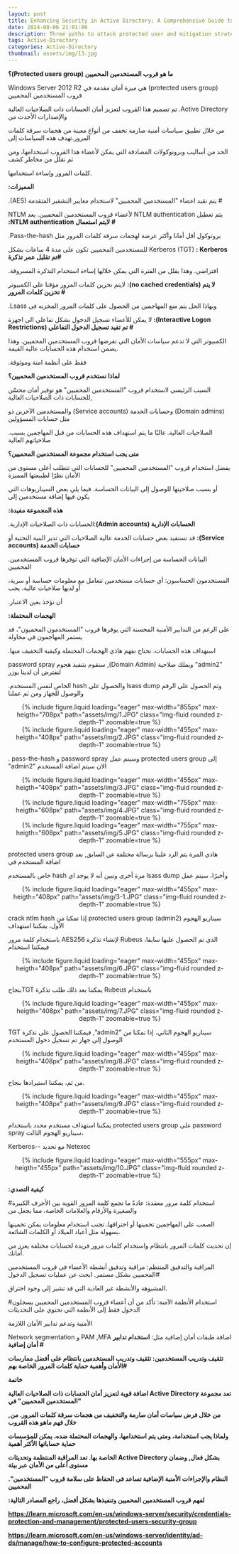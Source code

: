 ```yaml
---
layout: post
title: Enhancing Security in Active Directory; A Comprehensive Guide to Protected Users Group (Arabic)
date: 2024-08-06 21:01:00
description: Three paths to attack protected user and mitigation strategies
tags: Active-Directory
categories: Active-Directory
thumbnail: assets/img/13.jpg
---
```




<b> ؟(Protected users group) ما هو قروب المستخدمين المحميين </b>

Windows Server 2012 R2 هي ميزة أمان مقدمة في (protected users group) قروب المستخدمين المحميين

تم تصميم هذا القروب لتعزيز أمان الحسابات ذات الصلاحيات العالية .Active Directory والإصدارات الأحدث من

من خلال تطبيق سياسات أمنية صارمة تخفف من أنواع معينة من هجمات سرقة كلمات المرور.تهدف هذه السياسات إلى

الحد من أساليب وبروتوكولات المصادقة التي يمكن لأعضاء هذا القروب استخدامها، ومن ثم تقلل من مخاطر كشف

كلمات المرور وإساءة استخدامها. 


<b> :المميزات </b>

.(AES) يتم تقيد اعضاء \"المستخدمين المحميين\" لاستخدام معايير التشفير المتقدمة #

NTLM لأعضاء قروب المستخدمين المحميين. يعد NTLM authentication يتم تعطيل <b>:NTLM authentication لايتم استعمال #</b>

.Pass-the-hash بروتوكول أقل أمانا وأكثر عرضة لهجمات سرقة كلمات المرور مثل

للمستخدمين المحميين تكون على مدة 4 ساعات بشكل Kerberos (TGT)  <b>: Kerberos تم تقليل عمر تذكرة#</b>

.افتراضي. وهذا يقلل من الفترة التي يمكن خلالها إساءة استخدام التذكرة المسروقة

لايتم تخزين كلمات المرور مؤقتا على الكمبيوتر <b>:(no cached credentials) لا يتم تخزين كلمات المرور #</b>

.Lsass وبهاذا الحل يتم منع المهاجمين من الحصول على كلمات المرور المخزنه في

 لا يمكن للأعضاء تسجيل الدخول بشكل تفاعلي الى اجهزة <b>:(Interactive Logon Restrictions) تم تقيد تسجيل الدخول التفاعلي #</b>

 الكمبيوتر التي لا تدعم سياسات الأمان التي تفرضها قروب المستخدمين المحميين. وهذا يضمن استخدام هذه الحسابات عالية القيمة.
 
 .فقط على أنظمة امنة وموثوقة



<b>لماذا نستخدم قروب المستخدمين المحميين؟ </b>

السبب الرئيسي لاستخدام قروب \"المستخدمين المحميين\" هو توفير أمان محسّن للحسابات ذات الصلاحيات العالية,

والمستخدمين الآخرين ذو (Service accounts) وحسابات الخدمة (Domain admins) مثل حسابات المسؤولين

.الصلاحيات العالية. غالبًا ما يتم استهداف هذه الحسابات من قبل المهاجمين بسبب صلاحياتهم العالية 


<b>متى يجب استخدام مجموعة المستخدمين المحميين؟ </b>

يفضل استخدام قروب \"المستخدمين المحميين\" للحسابات التي تتطلب أعلى مستوى من الأمان نظرًا لطبيعتها المميزة

أو بسبب صلاحيتها للوصول إلى البيانات الحساسة. فيما يلي بعض السيناريوهات التي يكون فيها إضافة مستخدمين إلى

<b>:هذه المجموعة مفيدة</b>

.الحسابات ذات الصلاحيات الإدارية:<b>(Admin accounts) الحسابات الإدارية</b>

قد تستفيد بعض حسابات الخدمة عالية الصلاحيات التي تدير البنية التحتية أو <b>:(Service accounts) حسابات الخدمة</b>

.البيانات الحساسة من إجراءات الأمان الإضافية التي توفرها قروب المستخدمين المحميين

المستخدمون الحساسون: أي حسابات مستخدمين تتعامل مع معلومات حساسة أو سرية، أو لديها صلاحيات عالية، يجب

.أن تؤخذ بعين الاعتبار



<b>:الهجمات المحتملة </b>

على الرغم من التدابير الأمنية المحسنة التي يوفرها قروب \"المستخدمون المحميون\"، قد يستمر المهاجمون في محاولة 

.استهداف هذه الحسابات. نحتاج نفهم هاذي الهجمات المحتملة وكيفية التخفيف منها 

  password spray سنقوم بتنفيذ هجوم ,(Domain Admin) ويملك صلاحية \"admin2\" لنفترض أن لدينا يوزر

  .الخاص لنفس المستخدم hash والحصول على lsass dump وثم الحصول على الرقم والوصول للجهاز ومن ثم عملنا

<div class="row" style="text-align: center;">
    <div class="col-sm mt-3 mt-md-0">
        {% include figure.liquid loading="eager" max-width="855px" max-heigth="708px" path="assets/img/1.JPG" class="img-fluid rounded z-depth-1" zoomable=true %}
    </div>
</div>

<div class="row" style="text-align: center;">
    <div class="col-sm mt-3 mt-md-0">
        {% include figure.liquid loading="eager" max-width="455px" max-heigth="408px" path="assets/img/2.JPG" class="img-fluid rounded z-depth-1" zoomable=true %}
    </div>
</div>

. pass-the-hash و password spray وسيتم عمل protected users group إلى \"admin2\" الان سيتم اضافة المستخدم



<div class="row" style="text-align: center;">
    <div class="col-sm mt-3 mt-md-0">
        {% include figure.liquid loading="eager" max-width="455px" max-heigth="408px" path="assets/img/3.JPG" class="img-fluid rounded z-depth-1" zoomable=true %}
    </div>
</div>



<div class="row" style="text-align: center;">
    <div class="col-sm mt-3 mt-md-0">
        {% include figure.liquid loading="eager" max-width="755px" max-heigth="608px" path="assets/img/4.JPG" class="img-fluid rounded z-depth-1" zoomable=true %}
    </div>
</div>


<div class="row" style="text-align: center;">
    <div class="col-sm mt-3 mt-md-0">
        {% include figure.liquid loading="eager" max-width="755px" max-heigth="608px" path="assets/img/5.JPG" class="img-fluid rounded z-depth-1" zoomable=true %}
    </div>
</div>

protected users group هاذي المرة يتم الرد علينا برسالة مختلفة عن السابق, بعد اضافة المستخدم في

خاص بالمستخدم hash مرة أخرى وتبين أنه لا يوجد اي lsass dump وأخيرًا، سيتم عمل

<div class="row" style="text-align: center;">
    <div class="col-sm mt-3 mt-md-0">
        {% include figure.liquid loading="eager" max-width="455px" max-heigth="408px" path="assets/img/3-1.JPG" class="img-fluid rounded z-depth-1" zoomable=true %}
    </div>
</div>

crack ntlm hash إذا تمكنا من protected users group (admin2) سيناريو الهجوم الأول، يمكننا استهداف

باستخدام كلمة مرور AES256 لإنشاء تذكرة Rubeus الذي تم الحصول عليها سابقا، فيمكننا استخدام

<div class="row" style="text-align: center;">
    <div class="col-sm mt-3 mt-md-0">
        {% include figure.liquid loading="eager" max-width="455px" max-heigth="408px" path="assets/img/6.JPG" class="img-fluid rounded z-depth-1" zoomable=true %}
    </div>
</div>

بنجاحTGT يمكننا بعد ذلك طلب تذكرة Rubeus باستخدام

<div class="row" style="text-align: center;">
    <div class="col-sm mt-3 mt-md-0">
        {% include figure.liquid loading="eager" max-width="455px" max-heigth="408px" path="assets/img/7.JPG" class="img-fluid rounded z-depth-1" zoomable=true %}
    </div>
</div>


TGT فيمكننا الحصول على تذكرة ,\"admin2\" سيناريو الهجوم الثاني، إذا تمكنا من الوصول إلى جهاز تم تسجيل دخول المستخدم

<div class="row" style="text-align: center;">
    <div class="col-sm mt-3 mt-md-0">
        {% include figure.liquid loading="eager" max-width="455px" max-heigth="408px" path="assets/img/8.JPG" class="img-fluid rounded z-depth-1" zoomable=true %}
    </div>
</div>

من ثم، يمكننا استيرادها بنجاح. 


<div class="row" style="text-align: center;">
    <div class="col-sm mt-3 mt-md-0">
        {% include figure.liquid loading="eager" max-width="455px" max-heigth="408px" path="assets/img/9.JPG" class="img-fluid rounded z-depth-1" zoomable=true %}
    </div>
</div>

يمكننا استهداف مستخدم محدد باستخدام protected users group على password spray سيناريو الهجوم الثالث،

 Kerberos-- مع تحديد Netexec

<div class="row" style="text-align: center;">
    <div class="col-sm mt-3 mt-md-0">
        {% include figure.liquid loading="eager" max-width="555px" max-heigth="455px" path="assets/img/10.JPG" class="img-fluid rounded z-depth-1" zoomable=true %}
    </div>
</div>



<b>:كيفية التصدي</b>

#استخدام كلمة مرور معقدة: عادةً ما تجمع كلمة المرور القوية بين الأحرف الكبيرة والصغيرة والأرقام والعلامات الخاصة، مما يجعل من

 الصعب على المهاجمين تخمينها أو اختراقها. تجنب استخدام معلومات يمكن تخمينها بسهولة مثل أعياد الميلاد أو الكلمات الشائعة.
 
 إن تحديث كلمات المرور بانتظام واستخدام كلمات مرور فريدة لحسابات مختلفة يعزز من أمانك.

المراقبة والتدقيق المنتظم: مراقبة وتدقيق أنشطة الأعضاء في قروب المستخدمين المحميين بشكل مستمر. ابحث عن عمليات تسجيل الدخول#
 
 المشبوهة والأنشطة غير العادية التي قد تشير إلى وجود اختراق.

#استخدام الأنظمة الآمنة: تأكد من أن أعضاء قروب المستخدمين المحميين يسجلون الدخول فقط إلى الأنظمة التي تحتوي على التحديثات

الأمنية وتدعم تدابير الأمان اللازمة


 Network segmentation و PAM ,MFA اضافة طبقات أمان إضافية مثل: <b>استخدام تدابير أمان إضافية # 

تثقيف وتدريب المستخدمين: تثقيف وتدريب المستخدمين بانتظام على أفضل ممارسات الأمان وأهمية حماية كلمات المرور الخاصة بهم# 




<b>خاتمة</b>

اضافة قوية لتعزيز أمان الحسابات ذات الصلاحيات العالية Active Directory تعد مجموعة \"المستخدمين المحميين\" في

,من خلال فرض سياسات أمان صارمة والتخفيف من هجمات سرقة كلمات المرور. من خلال فهم ماهو هذه القروب

ولماذا يجب استخدامة، ومتى يتم استخدامها، والهجمات المحتملة ضده، يمكن للمؤسسات حماية حساباتها الأكثر أهمية

الخاصة بها. تعد المراقبة المنتظمة وتحديثات Active Directory بشكل فعال, وضمان مستوى أعلى من الأمان عبر بيئة 

.\"النظام والإجراءات الأمنية الإضافية تساعد في الحفاظ على سلامة قروب \"المستخدمين المحميين


:لفهم قروب المستخدمين المحميين وتنفيذها بشكل أفضل، راجع المصادر التالية

https://learn.microsoft.com/en-us/windows-server/security/credentials-protection-and-management/protected-users-security-group

https://learn.microsoft.com/en-us/windows-server/identity/ad-ds/manage/how-to-configure-protected-accounts
